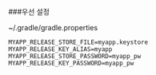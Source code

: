 



###우선 설정

~/.gradle/gradle.properties

    MYAPP_RELEASE_STORE_FILE=myapp.keystore
    MYAPP_RELEASE_KEY_ALIAS=myapp
    MYAPP_RELEASE_STORE_PASSWORD=myapp_pw
    MYAPP_RELEASE_KEY_PASSWORD=myapp_pw
